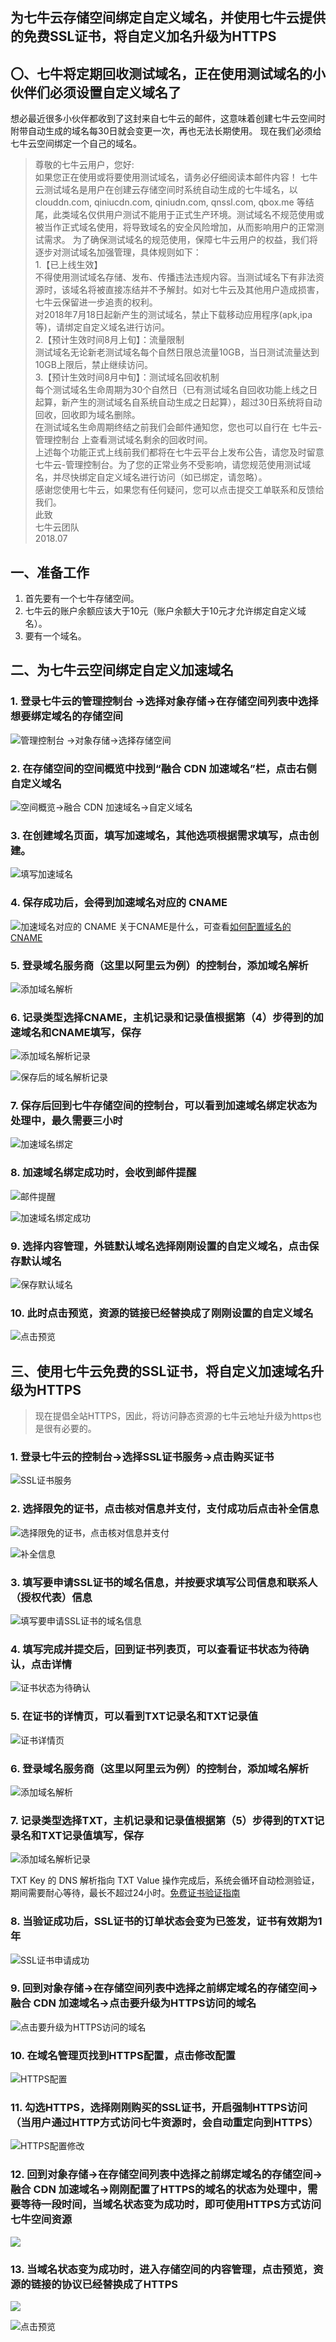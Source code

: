 为七牛云存储空间绑定自定义域名，并使用七牛云提供的免费SSL证书，将自定义加名升级为HTTPS
---

## 〇、七牛将定期回收测试域名，正在使用测试域名的小伙伴们必须设置自定义域名了

想必最近很多小伙伴都收到了这封来自七牛云的邮件，这意味着创建七牛云空间时附带自动生成的域名每30日就会变更一次，再也无法长期使用。
现在我们必须给七牛云空间绑定一个自己的域名。

> 尊敬的七牛云用户，您好:    
如果您正在使用或将要使用测试域名，请务必仔细阅读本邮件内容！
七牛云测试域名是用户在创建云存储空间时系统自动生成的七牛域名，以 clouddn.com, qiniucdn.com, qiniudn.com, qnssl.com, qbox.me 等结尾，此类域名仅供用户测试不能用于正式生产环境。测试域名不规范使用或被当作正式域名使用，将导致域名的安全风险增加，从而影响用户的正常测试需求。
为了确保测试域名的规范使用，保障七牛云用户的权益，我们将逐步对测试域名加强管理，具体规则如下：  
> 1.【已上线生效】  
不得使用测试域名存储、发布、传播违法违规内容。当测试域名下有非法资源时，该域名将被直接冻结并不予解封。如对七牛云及其他用户造成损害，七牛云保留进一步追责的权利。  
对2018年7月18日起新产生的测试域名，禁止下载移动应用程序(apk,ipa等)，请绑定自定义域名进行访问。    
> 2.【预计生效时间8月上旬】：流量限制  
测试域名无论新老测试域名每个自然日限总流量10GB，当日测试流量达到10GB上限后，禁止继续访问。    
> 3.【预计生效时间8月中旬】：测试域名回收机制  
每个测试域名生命周期为30个自然日（已有测试域名自回收功能上线之日起算，新产生的测试域名自系统自动生成之日起算），超过30日系统将自动回收，回收即为域名删除。  
在测试域名生命周期终结之前我们会邮件通知您，您也可以自行在 七牛云-管理控制台 上查看测试域名剩余的回收时间。  
上述每个功能正式上线前我们都将在七牛云平台上发布公告，请您及时留意 七牛云-管理控制台。为了您的正常业务不受影响，请您规范使用测试域名，并尽快绑定自定义域名进行访问（如已绑定，请忽略）。  
感谢您使用七牛云，如果您有任何疑问，您可以点击提交工单联系和反馈给我们。  
此致     
七牛云团队  
2018.07  


## 一、准备工作

1. 首先要有一个七牛存储空间。
2. 七牛云的账户余额应该大于10元（账户余额大于10元才允许绑定自定义域名）。
3. 要有一个域名。

## 二、为七牛云空间绑定自定义加速域名

### 1. 登录七牛云的管理控制台 ->选择对象存储->在存储空间列表中选择想要绑定域名的存储空间
![管理控制台 ->对象存储->选择存储空间](http://md.s1031.cn/xsj/2018_8_6_2018-08-06_153539.jpg)

### 2. 在存储空间的空间概览中找到“融合 CDN 加速域名”栏，点击右侧自定义域名
![空间概览->融合 CDN 加速域名->自定义域名](http://md.s1031.cn/xsj/2018_8_6_2018-08-06_154153.jpg)

### 3. 在创建域名页面，填写加速域名，其他选项根据需求填写，点击创建。
![填写加速域名](http://md.s1031.cn/xsj/2018_8_6_2018-08-06_155808.jpg)

### 4. 保存成功后，会得到加速域名对应的 CNAME
![加速域名对应的 CNAME](http://md.s1031.cn/xsj/2018_8_6_2018-08-06_155946.jpg)
关于CNAME是什么，可查看[如何配置域名的 CNAME](https://developer.qiniu.com/fusion/kb/1322/how-to-configure-cname-domain-name)

### 5. 登录域名服务商（这里以阿里云为例）的控制台，添加域名解析
![添加域名解析](http://md.s1031.cn/xsj/2018_8_6_2018-08-06_160149.jpg)

### 6. 记录类型选择CNAME，主机记录和记录值根据第（4）步得到的加速域名和CNAME填写，保存
![添加域名解析记录](http://md.s1031.cn/xsj/2018_8_6_2018-08-06_160234.jpg)

![保存后的域名解析记录](http://md.s1031.cn/xsj/2018_8_6_2018-08-06_160253.jpg)

### 7. 保存后回到七牛存储空间的控制台，可以看到加速域名绑定状态为处理中，最久需要三小时
![加速域名绑定](http://md.s1031.cn/xsj/2018_8_6_2018-08-06_160331.jpg)

### 8. 加速域名绑定成功时，会收到邮件提醒
![邮件提醒](http://md.s1031.cn/xsj/2018_8_6_2018-08-06_164223.jpg)

![加速域名绑定成功](http://md.s1031.cn/xsj/2018_8_6_2018-08-06_164007.jpg)

### 9. 选择内容管理，外链默认域名选择刚刚设置的自定义域名，点击保存默认域名
![保存默认域名](http://md.s1031.cn/xsj/2018_8_6_2018-08-06_164459.jpg)

### 10. 此时点击预览，资源的链接已经替换成了刚刚设置的自定义域名
![点击预览](http://md.s1031.cn/xsj/2018_8_6_2018-08-06_164833.jpg)


## 三、使用七牛云免费的SSL证书，将自定义加速域名升级为HTTPS

> 现在提倡全站HTTPS，因此，将访问静态资源的七牛云地址升级为https也是很有必要的。

### 1. 登录七牛云的控制台->选择SSL证书服务->点击购买证书
![SSL证书服务](http://md.s1031.cn/xsj/2018_8_6_2018-08-06_170039.jpg)

### 2. 选择限免的证书，点击核对信息并支付，支付成功后点击补全信息
![选择限免的证书，点击核对信息并支付](http://md.s1031.cn/xsj/2018_8_6_2018-08-06_172413.jpg)

![补全信息](http://md.s1031.cn/xsj/2018_8_6_2018-08-06_172537.jpg)

### 3. 填写要申请SSL证书的域名信息，并按要求填写公司信息和联系人（授权代表）信息
![填写要申请SSL证书的域名信息](http://md.s1031.cn/xsj/2018_8_6_2018-08-06_172842.jpg)

### 4. 填写完成并提交后，回到证书列表页，可以查看证书状态为待确认，点击详情
![证书状态为待确认](http://md.s1031.cn/xsj/2018_8_6_2018-08-06_181553.jpg)

### 5. 在证书的详情页，可以看到TXT记录名和TXT记录值
![证书详情页](http://md.s1031.cn/xsj/2018_8_6_2018-08-06_181737.jpg)

### 6. 登录域名服务商（这里以阿里云为例）的控制台，添加域名解析
![添加域名解析](http://md.s1031.cn/xsj/2018_8_6_2018-08-06_160149.jpg)

### 7. 记录类型选择TXT，主机记录和记录值根据第（5）步得到的TXT记录名和TXT记录值填写，保存
![添加域名解析记录](http://md.s1031.cn/xsj/2018_8_6_2018-08-06_181854.jpg)

TXT Key 的 DNS 解析指向 TXT Value 操作完成后，系统会循环自动检测验证，期间需要耐心等待，最长不超过24小时。[免费证书验证指南](https://developer.qiniu.com/ssl/manual/3667/ssl-certificate-of-free-dns-validation-guide)

### 8. 当验证成功后，SSL证书的订单状态会变为已签发，证书有效期为1年
![SSL证书申请成功](http://md.s1031.cn/xsj/2018_8_6_2018-08-06_190816.jpg)

### 9. 回到对象存储->在存储空间列表中选择之前绑定域名的存储空间->融合 CDN 加速域名->点击要升级为HTTPS访问的域名
![点击要升级为HTTPS访问的域名](http://md.s1031.cn/xsj/2018_8_6_2018-08-06_191227.jpg)

### 10. 在域名管理页找到HTTPS配置，点击修改配置
![HTTPS配置](http://md.s1031.cn/xsj/2018_8_6_2018-08-06_191603.jpg)

### 11. 勾选HTTPS，选择刚刚购买的SSL证书，开启强制HTTPS访问（当用户通过HTTP方式访问七牛资源时，会自动重定向到HTTPS）
![HTTPS配置修改](http://md.s1031.cn/xsj/2018_8_6_2018-08-06_191733.jpg)

### 12. 回到对象存储->在存储空间列表中选择之前绑定域名的存储空间->融合 CDN 加速域名->刚刚配置了HTTPS的域名的状态为处理中，需要等待一段时间，当域名状态变为成功时，即可使用HTTPS方式访问七牛空间资源
![](http://md.ws1031.cn/xsj/2018_8_6_2018-08-06_192242.jpg)

### 13. 当域名状态变为成功时，进入存储空间的内容管理，点击预览，资源的链接的协议已经替换成了HTTPS
![](http://md.ws1031.cn/xsj/2018_8_6_2018-08-06_192817.jpg)

![点击预览](http://md.ws1031.cn/xsj/2018_8_6_2018-08-06_192735.jpg)
